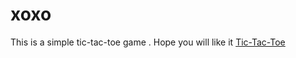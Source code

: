 # xoxo
This is a simple tic-tac-toe game . Hope you will like it [Tic-Tac-Toe](https://prtmmoon.github.io/xoxo/)
